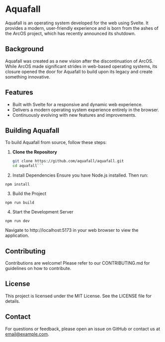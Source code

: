 # Aquafall

Aquafall is an operating system developed for the web using Svelte. It provides a modern, user-friendly experience and is born from the ashes of the ArcOS project, which has recently announced its shutdown.

## Background

Aquafall was created as a new vision after the discontinuation of ArcOS. While ArcOS made significant strides in web-based operating systems, its closure opened the door for Aquafall to build upon its legacy and create something innovative.

## Features

- Built with Svelte for a responsive and dynamic web experience.
- Delivers a modern operating system experience entirely in the browser.
- Continuously evolving with new features and improvements.

## Building Aquafall

To build Aquafall from source, follow these steps:

1. **Clone the Repository**
   ```bash
   git clone https://github.com/aquafall/aquafall.git
   cd aquafall```

2.	Install Dependencies
Ensure you have Node.js installed. Then run:

`npm install`


3.	Build the Project

`npm run build`


4.	Start the Development Server

`npm run dev`

Navigate to http://localhost:5173 in your web browser to view the application.

## Contributing

Contributions are welcome! Please refer to our CONTRIBUTING.md for guidelines on how to contribute.

## License

This project is licensed under the MIT License. See the LICENSE file for details.

## Contact

For questions or feedback, please open an issue on GitHub or contact us at email@example.com.